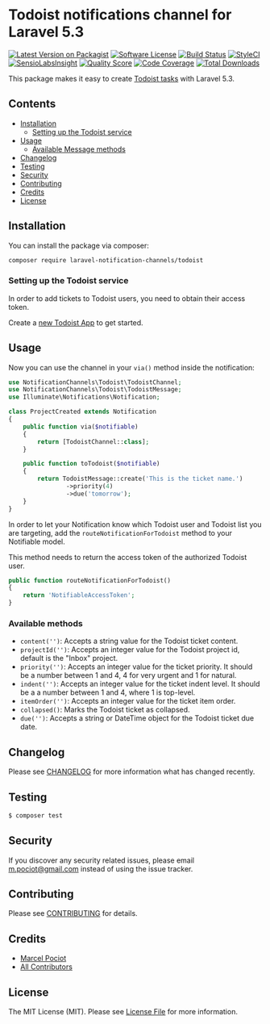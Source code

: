 # Todoist notifications channel for Laravel 5.3

[![Latest Version on Packagist](https://img.shields.io/packagist/v/laravel-notification-channels/todoist.svg?style=flat-square)](https://packagist.org/packages/laravel-notification-channels/todoist)
[![Software License](https://img.shields.io/badge/license-MIT-brightgreen.svg?style=flat-square)](LICENSE.md)
[![Build Status](https://img.shields.io/travis/laravel-notification-channels/todoist/master.svg?style=flat-square)](https://travis-ci.org/laravel-notification-channels/todoist)
[![StyleCI](https://styleci.io/repos/65379321/shield)](https://styleci.io/repos/65379321)
[![SensioLabsInsight](https://img.shields.io/sensiolabs/i/9015691f-130d-4fca-8710-72a010abc684.svg?style=flat-square)](https://insight.sensiolabs.com/projects/9015691f-130d-4fca-8710-72a010abc684)
[![Quality Score](https://img.shields.io/scrutinizer/g/laravel-notification-channels/todoist.svg?style=flat-square)](https://scrutinizer-ci.com/g/laravel-notification-channels/todoist)
[![Code Coverage](https://img.shields.io/scrutinizer/coverage/g/laravel-notification-channels/todoist/master.svg?style=flat-square)](https://scrutinizer-ci.com/g/laravel-notification-channels/todoist/?branch=master)
[![Total Downloads](https://img.shields.io/packagist/dt/laravel-notification-channels/todoist.svg?style=flat-square)](https://packagist.org/packages/laravel-notification-channels/todoist)

This package makes it easy to create [Todoist tasks](https://developers.todoist.com/) with Laravel 5.3.

## Contents

- [Installation](#installation)
    - [Setting up the Todoist service](#setting-up-the-todoist-service)
- [Usage](#usage)
	- [Available Message methods](#available-message-methods)
- [Changelog](#changelog)
- [Testing](#testing)
- [Security](#security)
- [Contributing](#contributing)
- [Credits](#credits)
- [License](#license)


## Installation

You can install the package via composer:

``` bash
composer require laravel-notification-channels/todoist
```

### Setting up the Todoist service

In order to add tickets to Todoist users, you need to obtain their access token.

Create a [new Todoist App](https://developer.todoist.com/appconsole.html) to get started.


## Usage

Now you can use the channel in your `via()` method inside the notification:

``` php
use NotificationChannels\Todoist\TodoistChannel;
use NotificationChannels\Todoist\TodoistMessage;
use Illuminate\Notifications\Notification;

class ProjectCreated extends Notification
{
    public function via($notifiable)
    {
        return [TodoistChannel::class];
    }

    public function toTodoist($notifiable)
    {
        return TodoistMessage::create('This is the ticket name.')
                ->priority(4)
                ->due('tomorrow');
    }
}
```

In order to let your Notification know which Todoist user and Todoist list you are targeting, add the `routeNotificationForTodoist` method to your Notifiable model.

This method needs to return the access token of the authorized Todoist user.

```php
public function routeNotificationForTodoist()
{
    return 'NotifiableAccessToken';
}
```

### Available methods

- `content('')`: Accepts a string value for the Todoist ticket content.
- `projectId('')`: Accepts an integer value for the Todoist project id, default is the "Inbox" project.
- `priority('')`: Accepts an integer value for the ticket priority. It should be a number between 1 and 4, 4 for very urgent and 1 for natural.
- `indent('')`: Accepts an integer value for the ticket indent level. It should be a a number between 1 and 4, where 1 is top-level.
- `itemOrder('')`: Accepts an integer value for the ticket item order.  
- `collapsed()`: Marks the Todoist ticket as collapsed.
- `due('')`: Accepts a string or DateTime object for the Todoist ticket due date.


## Changelog

Please see [CHANGELOG](CHANGELOG.md) for more information what has changed recently.

## Testing

``` bash
$ composer test
```

## Security

If you discover any security related issues, please email m.pociot@gmail.com instead of using the issue tracker.

## Contributing

Please see [CONTRIBUTING](CONTRIBUTING.md) for details.

## Credits

- [Marcel Pociot](https://github.com/mpociot)
- [All Contributors](../../contributors)

## License

The MIT License (MIT). Please see [License File](LICENSE.md) for more information.
